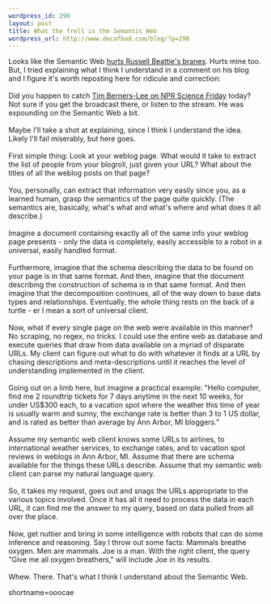 ```yaml
--- 
wordpress_id: 290
layout: post
title: What the frell is the Semantic Web
wordpress_url: http://www.decafbad.com/blog/?p=290
---
```

Looks like the Semantic Web <a href="http://www.russellbeattie.com/notebook/index.jsp?date=20021101#165113">hurts Russell Beattie's branes</a>.  Hurts mine too.  But, I tried explaining what I think I understand in a comment on his blog and I figure it's worth reposting here for ridicule and correction:
<br /><br />
Did you happen to catch <a href="http://www.sciencefriday.com/pages/2002/Nov/hour2_110102.html">Tim Berners-Lee on NPR Science Friday</a> today? Not sure if you get the broadcast there, or listen to the stream. He was expounding on the Semantic Web a bit.
<br /><br />
Maybe I'll take a shot at explaining, since I think I understand the idea. Likely I'll fail miserably, but here goes.
<br /><br />
First simple thing: Look at your weblog page. What would it take to extract the list of people from your blogroll, just given your URL? What about the titles of all the weblog posts on that page?
<br /><br />
You, personally, can extract that information very easily since you, as a learned human, grasp the semantics of the page quite quickly. (The semantics are, basically, what's what and what's where and what does it all describe.)
<br /><br />
Imagine a document containing exactly all of the same info your weblog page presents - only the data is completely, easily accessible to a robot in a universal, easily handled format.
<br /><br />
Furthermore, imagine that the schema describing the data to be found on your page is in that same format. And then, imagine that the document describing the construction of schema is in that same format. And then imagine that the decomposition continues, all of the way down to base data types and relationships. Eventually, the whole thing rests on the back of a turtle - er I mean a sort of universal client.
<br /><br />
Now, what if every single page on the web were available in this manner? No scraping, no regex, no tricks. I could use the entire web as database and execute queries that draw from data available on a myriad of disparate URLs. My client can figure out what to do with whatever it finds at a URL by chasing descriptions and meta-descriptions until it reaches the level of understanding implemented in the client.
<br /><br />
Going out on a limb here, but imagine a practical example: "Hello computer, find me 2 roundtrip tickets for 7 days anytime in the next 10 weeks, for under US$300 each, to a vacation spot where the weather this time of year is usually warm and sunny, the exchange rate is better than 3 to 1 US dollar, and is rated as better than average by Ann Arbor, MI bloggers."
<br /><br />
Assume my semantic web client knows some URLs to airlines, to international weather services, to exchange rates, and to vacation spot reviews in weblogs in Ann Arbor, MI. Assume that there are schema available for the things these URLs describe. Assume that my semantic web client can parse my natural language query.
<br /><br />
So, it takes my request, goes out and snags the URLs appropriate to the various topics involved. Once it has all it need to process the data in each URL, it can find me the answer to my query, based on data pulled from all over the place.
<br /><br />
Now, get nuttier and bring in some intelligence with robots that can do some inference and reasoning. Say I throw out some facts: Mammals breathe oxygen. Men are mammals. Joe is a man. With the right client, the query "Give me all oxygen breathers," will include Joe in its results.
<br /><br />
Whew. There. That's what I think I understand about the Semantic Web.
<!--more-->
shortname=ooocae
